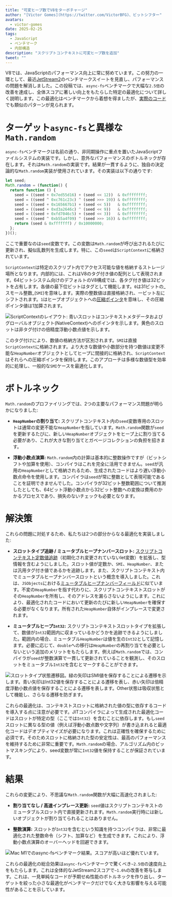 ```yaml
---
title: "可変ヒープ数でV8をターボチャージ"
author: "[Victor Gomes](https://twitter.com/VictorBFG)、ビットシフター"
avatars:
  - victor-gomes
date: 2025-02-25
tags:
  - JavaScript
  - ベンチマーク
  - 内部構造
description: "スクリプトコンテキストに可変ヒープ数を追加"
tweet: ""
---
```


V8では、JavaScriptのパフォーマンス向上に常に努めています。この努力の一環として、最近[JetStream2](https://browserbench.org/JetStream2.1/)のベンチマークスイートを見直し、パフォーマンスの問題を解消しました。この投稿では、`async-fs`ベンチマークで大幅な`2.5倍`の改善を達成し、全体スコアに著しい向上をもたらした特定の最適化について詳しく説明します。この最適化はベンチマークから着想を得ましたが、[実際のコード](https://github.com/WebAssembly/binaryen/blob/3339c1f38da5b68ce8bf410773fe4b5eee451ab8/scripts/fuzz_shell.js#L248)でも類似のパターンが見られます。

<!--truncate-->
# ターゲット`async-fs`と異様な`Math.random`

`async-fs`ベンチマークは名前の通り、非同期操作に重点を置いたJavaScriptファイルシステムの実装です。しかし、意外なパフォーマンスのボトルネックが存在します。それは`Math.random`の実装です。結果が一貫するように、独自の決定論的な`Math.random`実装が使用されています。その実装は以下の通りです:

```js
let seed;
Math.random = (function() {
  return function () {
    seed = ((seed + 0x7ed55d16) + (seed << 12))  & 0xffffffff;
    seed = ((seed ^ 0xc761c23c) ^ (seed >>> 19)) & 0xffffffff;
    seed = ((seed + 0x165667b1) + (seed << 5))   & 0xffffffff;
    seed = ((seed + 0xd3a2646c) ^ (seed << 9))   & 0xffffffff;
    seed = ((seed + 0xfd7046c5) + (seed << 3))   & 0xffffffff;
    seed = ((seed ^ 0xb55a4f09) ^ (seed >>> 16)) & 0xffffffff;
    return (seed & 0xfffffff) / 0x10000000;
  };
})();
```

ここで重要なのは`seed`変数です。この変数は`Math.random`が呼び出されるたびに更新され、擬似乱数列を生成します。特に、この`seed`は`ScriptContext`に格納されています。

`ScriptContext`は特定のスクリプト内でアクセス可能な値を格納するストレージ場所となります。内部的には、これはV8のタグ付き値の配列として表現されます。64ビットシステム向けのデフォルトのV8構成では、各タグ付き値は32ビットを占有します。各値の最下位ビットはタグとして機能します。`0`は31ビットの_スモール整数_(`SMI`)を意味します。実際の整数値は直接格納され、一ビット左にシフトされます。`1`はヒープオブジェクトへの[圧縮ポインタ](https://v8.dev/blog/pointer-compression)を意味し、その圧縮ポインタ値は1加算されます。

![`ScriptContext`のレイアウト: 青いスロットはコンテキストメタデータおよびグローバルオブジェクト(`NativeContext`)へのポインタを示します。黄色のスロットは非タグ付けの倍精度浮動小数点値を示します。](/_img/mutable-heap-number/script-context.svg)

このタグ付けにより、数値の格納方法が区別されます。`SMI`は直接`ScriptContext`に格納されます。より大きな数値や小数部分を持つ数値は変更不能な`HeapNumber`オブジェクトとしてヒープに間接的に格納され、`ScriptContext`はそれらへの圧縮ポインタを保持します。このアプローチは多様な数値型を効率的に処理し、一般的な`SMI`ケースを最適化します。

# ボトルネック

`Math.random`のプロファイリングでは、2つの主要なパフォーマンス問題が明らかになりました:

- **`HeapNumber`の割り当て:** スクリプトコンテキスト内の`seed`変数専用のスロットは通常の変更不能な`HeapNumber`を指しています。`Math.random`関数が`seed`を更新するたびに、新しい`HeapNumber`オブジェクトをヒープ上に割り当てる必要があり、これが大きな割り当てとガベージコレクションの負担を招きます。

- **浮動小数点演算:** `Math.random`内の計算は基本的に整数操作ですが（ビットシフトや加算を使用）、コンパイラはこれを完全に活用できません。`seed`が汎用の`HeapNumber`として格納されるため、生成されたコードはより遅い浮動小数点命令を使用します。コンパイラは`seed`が常に整数として表現可能であることを証明できませんでした。コンパイラが32ビット整数範囲について推測したとしても、64ビット浮動小数点から32ビット整数への変換は費用のかかるプロセスであり、損失のないチェックも必要となります。

# 解決策

これらの問題に対処するため、私たちは2つの部分からなる最適化を実装しました:

- **スロットタイプ追跡 / ミュータブルヒープナンバースロット:** [スクリプトコンテキスト定数値追跡](https://issues.chromium.org/u/2/issues/42203515)（初期化され変更されていないlet変数）を拡張し、型情報を含むようにしました。スロット値が定数か、`SMI`、`HeapNumber`、または汎用タグ付き値であるかを追跡します。また、スクリプトコンテキスト内でミュータブルヒープナンバースロットという概念を導入しました。これは、`JSObjects`における[ミュータブルヒープナンバーフィールド](https://v8.dev/blog/react-cliff#smi-heapnumber-mutableheapnumber)に似ています。不変の`HeapNumber`を指す代わりに、スクリプトコンテキストスロットがその`HeapNumber`を所有し、そのアドレスを漏らさないようにします。これにより、最適化されたコードにおいて更新のたびに新しい`HeapNumber`を確保する必要がなくなります。所有された`HeapNumber`自体がインプレースで変更されます。

- **ミュータブルヒープ`Int32`:** スクリプトコンテキストスロットタイプを拡張して、数値が`Int32`範囲内に収まっているかどうかを追跡できるようにしました。範囲内の場合、ミュータブル`HeapNumber`は値を生の`Int32`として記憶します。必要に応じて、`double`への移行は`HeapNumber`の再割り当てを必要としないという追加のメリットをもたらします。例えば`Math.random`では、コンパイラが`seed`が整数演算で一貫して更新されていることを観測し、そのスロットをミュータブル`Int32`を含むとマークすることができます。

![スロットタイプ状態遷移図。緑の矢印は`SMI`値を保存することによる遷移を示します。青い矢印は`Int32`値を保存することによる遷移を表し、赤い矢印は倍精度浮動小数点値を保存することによる遷移を表します。`Other`状態は吸収状態として機能し、さらなる遷移を防ぎます。](/_img/mutable-heap-number/transitions.svg)

これらの最適化は、コンテキストスロットに格納された値の型に依存するコードを導入する点に注意が必要です。JITコンパイラによって生成された最適化コードはスロットが特定の型（ここでは`Int32`）を含むことに依存します。もし`seed`スロットに異なる型の値（例えば浮動小数点数や文字列）が書き込まれると最適化コードはデオプティマイズが必要になります。これは正確性を確保するために必須です。そのためスロットに格納された型の安定性は、最高のパフォーマンスを維持するために非常に重要です。`Math.random`の場合、アルゴリズム内のビットマスキングにより、seed変数が常に`Int32`値を保持することが保証されています。

# 結果

これらの変更により、不思議な`Math.random`関数が大幅に高速化されました:

- **割り当てなし / 高速インプレース更新:** `seed`値はスクリプトコンテキストのミュータブルスロット内で直接更新されます。`Math.random`実行時には新しいオブジェクトが割り当てられることはありません。

- **整数演算:** スロットが`Int32`を含むという知識を持つコンパイラは、非常に最適化された整数命令（シフト、加算など）を生成できます。これにより、浮動小数点演算のオーバーヘッドを回避できます。

![Mac M1での`async-fs`ベンチマーク結果。スコアが高いほど優れています。](/_img/mutable-heap-number/result.png)

これらの最適化の総合効果は`async-fs`ベンチマークで驚くべき`~2.5倍`の速度向上をもたらします。これは全体的なJetStream2スコアで`~1.6%`の改善を寄与します。これは、一見単純なコードが予期せぬ性能のボトルネックを作り出し、ターゲットを絞った小さな最適化がベンチマークだけでなく大きな影響を与える可能性があることを示しています。

